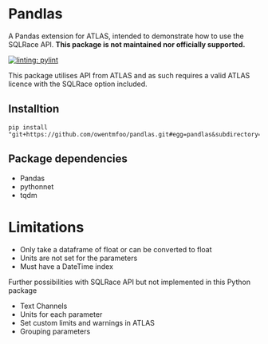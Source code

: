 #  Pandlas

A Pandas extension for ATLAS, intended to demonstrate how to use the SQLRace API. 
**This package is not maintained nor officially supported.**

[![linting: pylint](https://img.shields.io/badge/linting-pylint-yellowgreen)](https://github.com/pylint-dev/pylint)


This package utilises API from ATLAS and as such requires a valid ATLAS licence with the SQLRace option included.

## Installtion
```
pip install "git+https://github.com/owentmfoo/pandlas.git#egg=pandlas&subdirectory=pandlas"
```

## Package dependencies
- Pandas
- pythonnet
- tqdm

# Limitations
- Only take a dataframe of float or can be converted to float
- Units are not set for the parameters
- Must have a DateTime index


Further possibilities with SQLRace API but not implemented in this Python package
- Text Channels
- Units for each parameter
- Set custom limits and warnings in ATLAS
- Grouping parameters